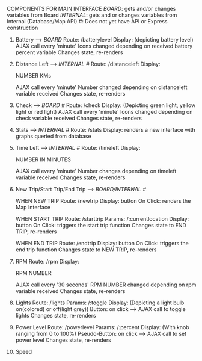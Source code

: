 COMPONENTS FOR MAIN INTERFACE
*BOARD*: gets and/or changes variables from Board
*INTERNAL*: gets and or changes variables from Internal (Database/Map API)
*#*: Does not yet have API or Express construction


1) Battery --> *BOARD*
Route: /batterylevel
Display: <icons> (depicting battery level)
AJAX call every 'minute'
Icons changed depending on received battery percent variable
Changes state, re-renders


2) Distance Left --> *INTERNAL* *#*
Route: /distanceleft
Display: <p>NUMBER KMs<p>
AJAX call every 'minute'
Number changed depending on distanceleft variable received
Changes state, re-renders


3) Check --> *BOARD* *#*
Route: /check
Display: <icons> (Depicting green light, yellow light or red light)
AJAX call every 'minute'
Icons changed depending on check variable received
Changes state, re-renders


4) Stats --> *INTERNAL* *#*
Route: /stats
Display: renders a new interface with graphs queried from database


5) Time Left --> *INTERNAL* *#*
Route: /timeleft
Display: <p>NUMBER IN MINUTES</p>
AJAX call every 'minute'
Number changes depending on timeleft variable received
Changes state, re-renders


6) New Trip/Start Trip/End Trip --> *BOARD/INTERNAL* *#*

    WHEN NEW TRIP
    Route: /newtrip
    Display: button
    On Click: renders the Map Interface 
    
    
    WHEN START TRIP
    Route: /starttrip
    Params: /:currentlocation
    Display: button
    On Click: triggers the start trip function
    Changes state to END TRIP, re-renders
    
    
    WHEN END TRIP
    Route: /endtrip
    Display: button
    On Click: triggers the end trip function
    Changes state to NEW TRIP, re-renders


7) RPM
Route: /rpm
Display: <p>RPM NUMBER</p>
AJAX call every '30 seconds'
RPM NUMBER changed depending on rpm variable received
Changes state, re-renders


8) Lights
Route: /lights
Params: /:toggle
Display: <icons> (Depicting a light bulb on(colored) or off(light grey))
Button: on click --> AJAX call to toggle lights
Changes state, re-renders


9) Power Level
Route: /powerlevel
Params: /:percent
Display: <slider> (With knob ranging from 0 to 100%)
Pseudo-Button: on click --> AJAX call to set power level
Changes state, re-renders

10) Speed